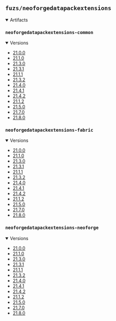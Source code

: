 ## `fuzs/neoforgedatapackextensions`

<details open>
<summary>Artifacts</summary>

### `neoforgedatapackextensions-common`
<details open>
<summary>Versions</summary>

- [21.0.0](neoforgedatapackextensions-common/21.0.0)
- [21.1.0](neoforgedatapackextensions-common/21.1.0)
- [21.3.0](neoforgedatapackextensions-common/21.3.0)
- [21.3.1](neoforgedatapackextensions-common/21.3.1)
- [21.1.1](neoforgedatapackextensions-common/21.1.1)
- [21.3.2](neoforgedatapackextensions-common/21.3.2)
- [21.4.0](neoforgedatapackextensions-common/21.4.0)
- [21.4.1](neoforgedatapackextensions-common/21.4.1)
- [21.4.2](neoforgedatapackextensions-common/21.4.2)
- [21.1.2](neoforgedatapackextensions-common/21.1.2)
- [21.5.0](neoforgedatapackextensions-common/21.5.0)
- [21.7.0](neoforgedatapackextensions-common/21.7.0)
- [21.8.0](neoforgedatapackextensions-common/21.8.0)
</details>

### `neoforgedatapackextensions-fabric`
<details open>
<summary>Versions</summary>

- [21.0.0](neoforgedatapackextensions-fabric/21.0.0)
- [21.1.0](neoforgedatapackextensions-fabric/21.1.0)
- [21.3.0](neoforgedatapackextensions-fabric/21.3.0)
- [21.3.1](neoforgedatapackextensions-fabric/21.3.1)
- [21.1.1](neoforgedatapackextensions-fabric/21.1.1)
- [21.3.2](neoforgedatapackextensions-fabric/21.3.2)
- [21.4.0](neoforgedatapackextensions-fabric/21.4.0)
- [21.4.1](neoforgedatapackextensions-fabric/21.4.1)
- [21.4.2](neoforgedatapackextensions-fabric/21.4.2)
- [21.1.2](neoforgedatapackextensions-fabric/21.1.2)
- [21.5.0](neoforgedatapackextensions-fabric/21.5.0)
- [21.7.0](neoforgedatapackextensions-fabric/21.7.0)
- [21.8.0](neoforgedatapackextensions-fabric/21.8.0)
</details>

### `neoforgedatapackextensions-neoforge`
<details open>
<summary>Versions</summary>

- [21.0.0](neoforgedatapackextensions-neoforge/21.0.0)
- [21.1.0](neoforgedatapackextensions-neoforge/21.1.0)
- [21.3.0](neoforgedatapackextensions-neoforge/21.3.0)
- [21.3.1](neoforgedatapackextensions-neoforge/21.3.1)
- [21.1.1](neoforgedatapackextensions-neoforge/21.1.1)
- [21.3.2](neoforgedatapackextensions-neoforge/21.3.2)
- [21.4.0](neoforgedatapackextensions-neoforge/21.4.0)
- [21.4.1](neoforgedatapackextensions-neoforge/21.4.1)
- [21.4.2](neoforgedatapackextensions-neoforge/21.4.2)
- [21.1.2](neoforgedatapackextensions-neoforge/21.1.2)
- [21.5.0](neoforgedatapackextensions-neoforge/21.5.0)
- [21.7.0](neoforgedatapackextensions-neoforge/21.7.0)
- [21.8.0](neoforgedatapackextensions-neoforge/21.8.0)
</details>

</details>
